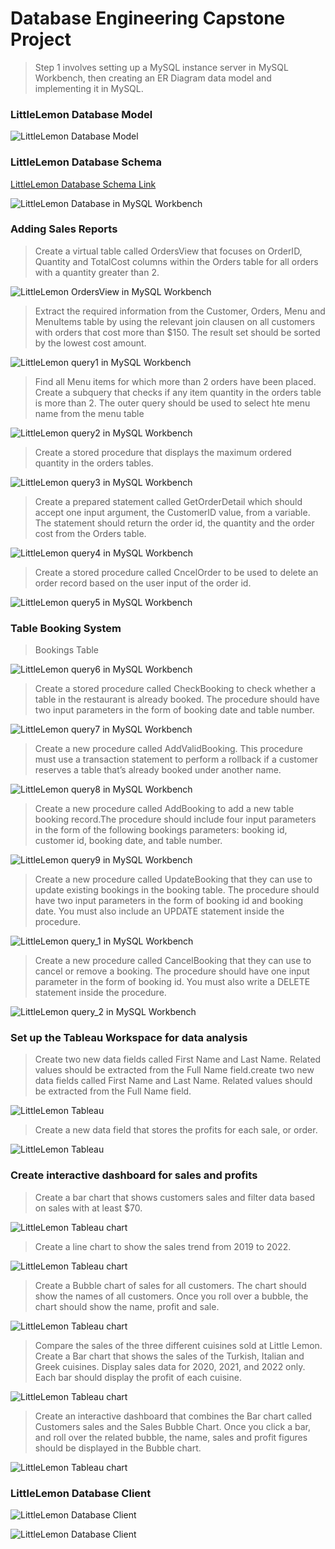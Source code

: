 # Database Engineering Capstone Project

> Step 1 involves setting up a MySQL instance server in MySQL Workbench, then creating an ER Diagram data model and implementing it in MySQL.

### LittleLemon Database Model
![LittleLemon Database Model](LittleLemonDM.png)

### LittleLemon Database Schema
<a href="LittleLemonDB.sql" target="_blank">LittleLemon Database Schema Link</a>

![LittleLemon Database in MySQL Workbench](show_databases.png)

### Adding Sales Reports

> Create a virtual table called OrdersView that focuses on OrderID, Quantity and TotalCost columns within the Orders table for all orders with a quantity greater than 2.

![LittleLemon OrdersView in MySQL Workbench](ordersView.png)



> Extract the required information from the Customer, Orders, Menu and MenuItems table by using the relevant join clausen on all customers with orders that cost more than $150. The result set should be sorted by the lowest cost amount.

![LittleLemon query1 in MySQL Workbench](query1.png)

> Find all Menu items for which more than 2 orders have been placed. Create a subquery that checks if any item quantity in the orders table is more than 2. The outer query should be used to select hte menu name from the menu table

![LittleLemon query2 in MySQL Workbench](query2.png)

> Create a stored procedure that displays the maximum ordered quantity in the orders tables.

![LittleLemon query3 in MySQL Workbench](query3.png)

> Create a prepared statement called GetOrderDetail which should accept one input argument, the CustomerID value, 
   from a variable. The statement should return the order id, the quantity and the order cost from the Orders table.
   
![LittleLemon query4 in MySQL Workbench](query4.png)

> Create a stored procedure called CncelOrder to be used to delete an order record based on the user input
   of the order id.
   
![LittleLemon query5 in MySQL Workbench](query5.png)

### Table Booking System

> Bookings Table

![LittleLemon query6 in MySQL Workbench](query6.png)

> Create a stored procedure called CheckBooking to check whether a table in the restaurant is already booked.
  The procedure should have two input parameters in the form of booking date and table number.
  
![LittleLemon query7 in MySQL Workbench](query7.png) 

> Create a new procedure called AddValidBooking. This procedure must use a transaction statement to perform a rollback if a customer reserves a table that’s already booked under another name.


![LittleLemon query8 in MySQL Workbench](query8.png)

> Create a new procedure called AddBooking to add a new table booking record.The procedure should include four input parameters in the form of the following bookings parameters: booking id, customer id, booking date, and table number.

![LittleLemon query9 in MySQL Workbench](query9.png)

> Create a new procedure called UpdateBooking that they can use to update existing bookings in the booking table.
The procedure should have two input parameters in the form of booking id and booking date. You must also include an UPDATE statement inside the procedure. 

![LittleLemon query_1 in MySQL Workbench](query_1.png)

> Create a new procedure called CancelBooking that they can use to cancel or remove a booking. The procedure should have one input parameter in the form of booking id. You must also write a DELETE statement inside the procedure. 

![LittleLemon query_2 in MySQL Workbench](query_2.png)

### Set up the Tableau Workspace for data analysis

> Create two new data fields called First Name and Last Name. Related values should be extracted from the Full Name field.create two new data fields called First Name and Last Name. Related values should be extracted from the Full Name field.

![LittleLemon Tableau](tbl1.png)

> Create a new data field that stores the profits for each sale, or order.

![LittleLemon Tableau](tbl2.png)

### Create interactive dashboard for sales and profits

> Create a bar chart that shows customers sales and filter data based on sales with at least $70.

![LittleLemon Tableau chart](Customers_sales.png)

> Create a line chart to show the sales trend from 2019 to 2022.

![LittleLemon Tableau chart](profit_chart.png)

> Create a Bubble chart of sales for all customers. The chart should show the names of all customers. Once you roll over a bubble, the chart should show the name, profit and sale.

![LittleLemon Tableau chart](sales_bubble.png)

> Compare the sales of the three different cuisines sold at Little Lemon. Create a Bar chart that shows the sales of the Turkish, Italian and Greek cuisines.
Display sales data for 2020, 2021, and 2022 only. Each bar should display the profit of each cuisine. 

![LittleLemon Tableau chart](cuisine.png) 

> Create an interactive dashboard that combines the Bar chart called Customers sales and the Sales Bubble Chart. Once you click a bar, and roll over the related bubble, the name, sales and profit figures should be displayed in the Bubble chart.

![LittleLemon Tableau chart](dashboard2.png)

### LittleLemon Database Client
![LittleLemon Database Client](client1.png)

![LittleLemon Database Client](client2.png)
